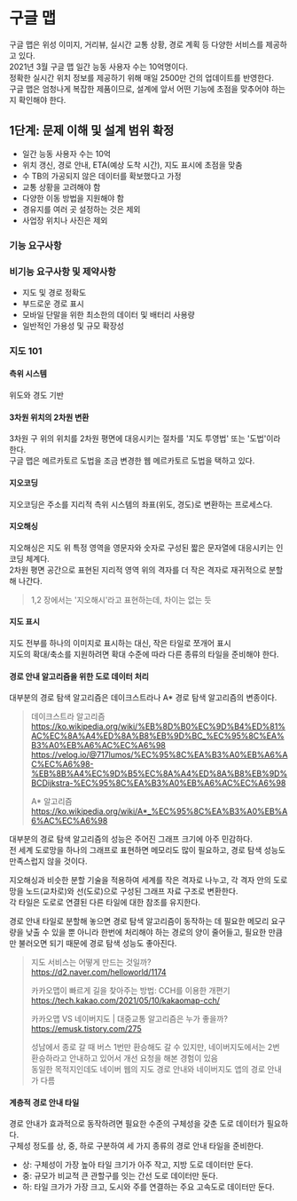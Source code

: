 # 구글 맵

구글 맵은 위성 이미지, 거리뷰, 실시간 교통 상황, 경로 계획 등 다양한 서비스를 제공하고 있다.  
2021년 3월 구글 맵 일간 능동 사용자 수는 10억명이다.  
정확한 실시간 위치 정보를 제공하기 위해 매일 2500만 건의 업데이트를 반영한다.  
구글 맵은 엄청나게 복잡한 제품이므로, 설계에 앞서 어떤 기능에 초점을 맞추어야 하는지 확인해야 한다.  

## 1단계: 문제 이해 및 설계 범위 확정

- 일간 능동 사용자 수는 10억
- 위치 갱신, 경로 안내, ETA(예상 도착 시간), 지도 표시에 초점을 맞춤
- 수 TB의 가공되지 않은 데이터를 확보했다고 가정
- 교통 상황을 고려해야 함
- 다양한 이동 방법을 지원해야 함
- 경유지를 여러 곳 설정하는 것은 제외
- 사업장 위치나 사진은 제외

### 기능 요구사항

### 비기능 요구사항 및 제약사항

- 지도 및 경로 정확도
- 부드로운 경로 표시
- 모바일 단말을 위한 최소한의 데이터 및 배터리 사용량
- 일반적인 가용성 및 규모 확장성

### 지도 101

#### 측위 시스템

위도와 경도 기반

#### 3차원 위치의 2차원 변환

3차원 구 위의 위치를 2차원 평면에 대응시키는 절차를 '지도 투영법' 또는 '도법'이라 한다.  
구글 맵은 메르카토르 도법을 조금 변경한 웹 메르카토르 도법을 택하고 있다.  

#### 지오코딩

지오코딩은 주소를 지리적 측위 시스템의 좌표(위도, 경도)로 변환하는 프로세스다.  

#### 지오해싱

지오해싱은 지도 위 특정 영역을 영문자와 숫자로 구성된 짧은 문자열에 대응시키는 인코딩 체계다.  
2차원 평면 공간으로 표현된 지리적 영역 위의 격자를 더 작은 격자로 재귀적으로 분할해 나간다.  

> 1,2 장에서는 '지오해시'라고 표현하는데, 차이는 없는 듯  

#### 지도 표시

지도 전부를 하나의 이미지로 표시하는 대신, 작은 타일로 쪼개어 표시  
지도의 확대/축소를 지원하려면 확대 수준에 따라 다른 종류의 타일을 준비해야 한다.  

#### 경로 안내 알고리즘을 위한 도로 데이터 처리

대부분의 경로 탐색 알고리즘은 데이크스트라나 A* 경로 탐색 알고리즘의 변종이다.  

> 데이크스트라 알고리즘  
> https://ko.wikipedia.org/wiki/%EB%8D%B0%EC%9D%B4%ED%81%AC%EC%8A%A4%ED%8A%B8%EB%9D%BC_%EC%95%8C%EA%B3%A0%EB%A6%AC%EC%A6%98  
> https://velog.io/@717lumos/%EC%95%8C%EA%B3%A0%EB%A6%AC%EC%A6%98-%EB%8B%A4%EC%9D%B5%EC%8A%A4%ED%8A%B8%EB%9D%BCDijkstra-%EC%95%8C%EA%B3%A0%EB%A6%AC%EC%A6%98  
>
> A* 알고리즘
> https://ko.wikipedia.org/wiki/A*_%EC%95%8C%EA%B3%A0%EB%A6%AC%EC%A6%98

대부분의 경로 탐색 알고리즘의 성능은 주어진 그래프 크기에 아주 민감하다.  
전 세계 도로망을 하나의 그래프로 표현하면 메모리도 많이 필요하고, 경로 탐색 성능도 만족스럽지 않을 것이다.  

지오해싱과 비슷한 분할 기술을 적용하여 세계를 작은 격자로 나누고, 각 격자 안의 도로망을 노드(교차로)와 선(도로)으로 구성된 그래프 자료 구조로 변환한다.  
각 타일은 도로로 연결된 다른 타일에 대한 참조를 유지한다.  

경로 안내 타일로 분할해 놓으면 경로 탐색 알고리즘이 동작하는 데 필요한 메모리 요구량을 낮출 수 있을 뿐 아니라 한번에 처리해야 하는 경로의 양이 줄어들고, 필요한 만큼만 불러오면 되기 때문에 경로 탐색 성능도 좋아진다.  

> 지도 서비스는 어떻게 만드는 것일까?  
> https://d2.naver.com/helloworld/1174
> 
> 카카오맵이 빠르게 길을 찾아주는 방법: CCH를 이용한 개편기  
> https://tech.kakao.com/2021/05/10/kakaomap-cch/
>
> 카카오맵 VS 네이버지도 | 대중교통 알고리즘은 누가 좋을까?  
> https://emusk.tistory.com/275  
> 
> 성남에서 종로 갈 때 버스 1번만 환승해도 갈 수 있지만, 네이버지도에서는 2번 환승하라고 안내하고 있어서 개선 요청을 해본 경험이 있음  
> 동일한 목적지인데도 네이버 웹의 지도 경로 안내와 네이버지도 앱의 경로 안내가 다름  

#### 계층적 경로 안내 타일

경로 안내가 효과적으로 동작하려면 필요한 수준의 구체성을 갖춘 도로 데이터가 필요하다.  
구체성 정도를 상, 중, 하로 구분하여 세 가지 종류의 경로 안내 타일을 준비한다.  

- 상: 구체성이 가장 높아 타일 크기가 아주 작고, 지방 도로 데이터만 둔다.  
- 중: 규모가 비교적 큰 관할구를 잇는 간선 도로 데이터만 둔다.  
- 하: 타일 크가가 가장 크고, 도시와 주를 연결하는 주요 고속도로 데이터만 둔다.  




